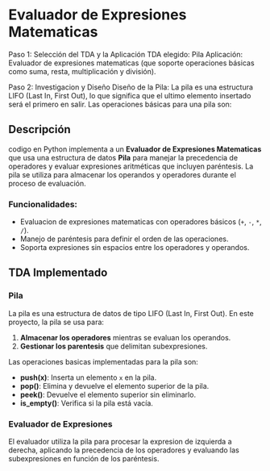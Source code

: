 
# Evaluador de Expresiones Matematicas
Paso 1: Selección del TDA y la Aplicación
TDA elegido: Pila
Aplicación: Evaluador de expresiones matematicas (que soporte operaciones básicas como suma, resta, multiplicación y división).

Paso 2: Investigacion y Diseño
Diseño de la Pila:
La pila es una estructura LIFO (Last In, First Out), lo que significa que el ultimo elemento insertado será el primero en salir. Las operaciones básicas para una pila son:

## Descripción

codigo en Python implementa a un **Evaluador de Expresiones Matematicas** que usa una estructura de datos **Pila** para manejar la precedencia de operadores y evaluar expresiones aritméticas que incluyen paréntesis. La pila se utiliza para almacenar los operandos y operadores durante el proceso de evaluación.

### Funcionalidades:
- Evaluacion de expresiones matematicas con operadores básicos (`+`, `-`, `*`, `/`).
- Manejo de paréntesis para definir el orden de las operaciones.
- Soporta expresiones sin espacios entre los operadores y operandos.

## TDA Implementado

### Pila
La pila es una estructura de datos de tipo LIFO (Last In, First Out). En este proyecto, la pila se usa para:
1. **Almacenar los operadores** mientras se evaluan los operandos.
2. **Gestionar los parentesis** que delimitan subexpresiones.

Las operaciones basicas implementadas para la pila son:
- **push(x)**: Inserta un elemento `x` en la pila.
- **pop()**: Elimina y devuelve el elemento superior de la pila.
- **peek()**: Devuelve el elemento superior sin eliminarlo.
- **is_empty()**: Verifica si la pila está vacía.

### Evaluador de Expresiones
El evaluador utiliza la pila para procesar la expresion de izquierda a derecha, aplicando la precedencia de los operadores y evaluando las subexpresiones en función de los paréntesis.

